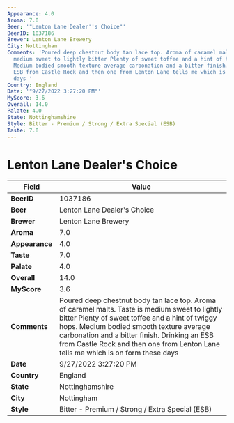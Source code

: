 ```yaml
---
Appearance: 4.0
Aroma: 7.0
Beer: '"Lenton Lane Dealer''s Choice"'
BeerID: 1037186
Brewer: Lenton Lane Brewery
City: Nottingham
Comments: 'Poured deep chestnut body tan lace top. Aroma of caramel malts. Taste is
  medium sweet to lightly bitter Plenty of sweet toffee and a hint of twiggy hops.
  Medium bodied smooth texture average carbonation and a bitter finish. Drinking an
  ESB from Castle Rock and then one from Lenton Lane tells me which is on form these
  days '
Country: England
Date: '"9/27/2022 3:27:20 PM"'
MyScore: 3.6
Overall: 14.0
Palate: 4.0
State: Nottinghamshire
Style: Bitter - Premium / Strong / Extra Special (ESB)
Taste: 7.0
---
```


# Lenton Lane Dealer's Choice

| Field         | Value |
|---------------|-------|
| **BeerID** | 1037186 |
| **Beer** | Lenton Lane Dealer's Choice |
| **Brewer** | Lenton Lane Brewery |
| **Aroma** | 7.0 |
| **Appearance** | 4.0 |
| **Taste** | 7.0 |
| **Palate** | 4.0 |
| **Overall** | 14.0 |
| **MyScore** | 3.6 |
| **Comments** | Poured deep chestnut body tan lace top. Aroma of caramel malts. Taste is medium sweet to lightly bitter Plenty of sweet toffee and a hint of twiggy hops. Medium bodied smooth texture average carbonation and a bitter finish. Drinking an ESB from Castle Rock and then one from Lenton Lane tells me which is on form these days  |
| **Date** | 9/27/2022 3:27:20 PM |
| **Country** | England |
| **State** | Nottinghamshire |
| **City** | Nottingham |
| **Style** | Bitter - Premium / Strong / Extra Special (ESB) |
